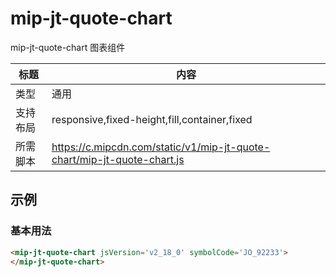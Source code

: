 # mip-jt-quote-chart

mip-jt-quote-chart 图表组件

| 标题   | 内容                                       |
| ---- | ---------------------------------------- |
| 类型   | 通用                                       |
| 支持布局 | responsive,fixed-height,fill,container,fixed |
| 所需脚本 | https://c.mipcdn.com/static/v1/mip-jt-quote-chart/mip-jt-quote-chart.js |

## 示例

### 基本用法
```html
<mip-jt-quote-chart jsVersion='v2_18_0' symbolCode='JO_92233'>
</mip-jt-quote-chart>
```

